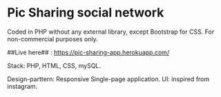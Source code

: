 # Pic Sharing social network

Coded in PHP without any external library, except Bootstrap for CSS.
For non-commercial purposes only.

##Live here## : https://pic-sharing-app.herokuapp.com/

Stack: PHP, HTML, CSS, mySQL. 

Design-parttern: Responsive Single-page application.
UI: inspired from instagram.
